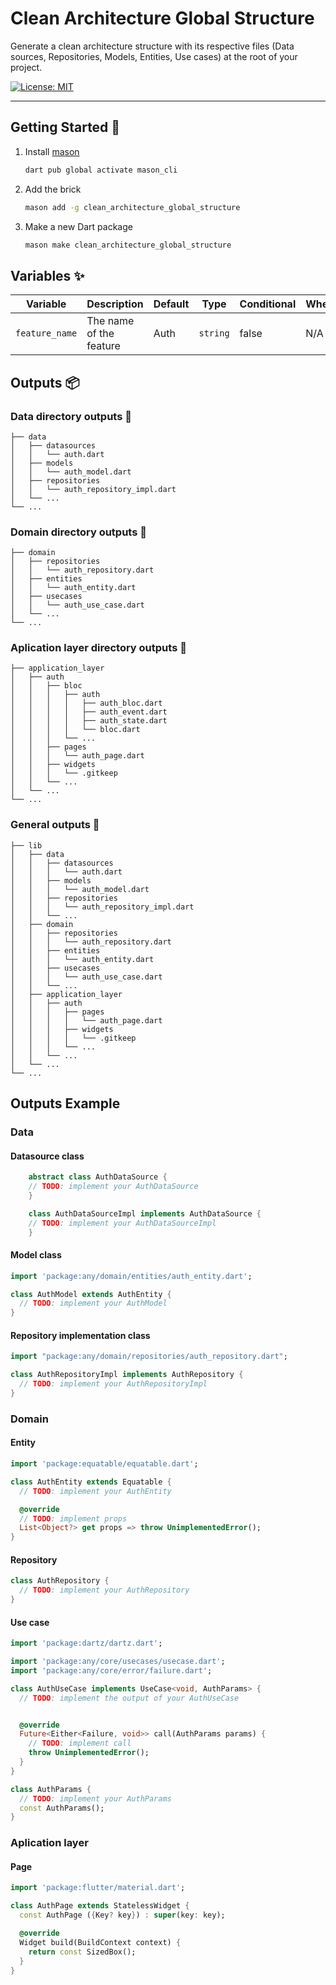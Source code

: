 # Clean Architecture Global Structure

Generate a clean architecture structure with its respective files (Data sources, Repositories, Models, Entities, Use cases) at the root of your project.

[![License: MIT][license_badge]][license_link]

---

## Getting Started 🚀

1. Install [mason][mason_link]

   ```sh
   dart pub global activate mason_cli
   ```

2. Add the brick

   ```sh
   mason add -g clean_architecture_global_structure
   ```

3. Make a new Dart package

   ```sh
   mason make clean_architecture_global_structure
   ```

## Variables ✨

|    Variable    |       Description       |  Default |   Type   | Conditional | When |
| -------------- | ----------------------- | -------- | -------- | ----------- | ---- |
| `feature_name` | The name of the feature |   Auth   | `string` |    false    | N/A  |

## Outputs 📦

### Data directory outputs 🧱

```
├── data
│   ├── datasources
│   │   └── auth.dart
│   ├── models
│   │   └── auth_model.dart
│   ├── repositories
│   │   └── auth_repository_impl.dart
│   └── ...
└── ...   
```

### Domain directory outputs 🧱

```
├── domain
│   ├── repositories
│   │   └── auth_repository.dart
│   ├── entities
│   │   └── auth_entity.dart
│   ├── usecases
│   │   └── auth_use_case.dart
│   └── ...
└── ...   
```

### Aplication layer directory outputs 🧱

```
├── application_layer
│   ├── auth
│   │   ├── bloc
│   │   │   ├── auth
│   │   │   │   ├── auth_bloc.dart
│   │   │   │   ├── auth_event.dart
│   │   │   │   ├── auth_state.dart
│   │   │   │   └── bloc.dart
│   │   │   └── ...  
│   │   ├── pages
│   │   │   └── auth_page.dart
│   │   ├── widgets
│   │   │   └── .gitkeep
│   │   └── ...
│   └── ...
└── ...    
```

### General outputs 🧱

```
├── lib
│   ├── data
│   │   ├── datasources
│   │   │   └── auth.dart
│   │   ├── models
│   │   │   └── auth_model.dart
│   │   ├── repositories
│   │   │   └── auth_repository_impl.dart
│   │   └── ...
│   ├── domain
│   │   ├── repositories
│   │   │   └── auth_repository.dart
│   │   ├── entities
│   │   │   └── auth_entity.dart
│   │   ├── usecases
│   │   │   └── auth_use_case.dart
│   │   └── ...
│   ├── application_layer
│   │   ├── auth
│   │   │   ├── pages
│   │   │   │   └── auth_page.dart
│   │   │   ├── widgets
│   │   │   │   └── .gitkeep
│   │   │   └── ...
│   │   └── ...
│   └── ...   
└── ...
```

## Outputs Example

### Data

#### Datasource class

```dart
    abstract class AuthDataSource {
    // TODO: implement your AuthDataSource
    }

    class AuthDataSourceImpl implements AuthDataSource {
    // TODO: implement your AuthDataSourceImpl
    }
```

#### Model class

```dart
import 'package:any/domain/entities/auth_entity.dart';

class AuthModel extends AuthEntity {
  // TODO: implement your AuthModel
}
```

#### Repository implementation class

```dart
import "package:any/domain/repositories/auth_repository.dart";

class AuthRepositoryImpl implements AuthRepository {
  // TODO: implement your AuthRepositoryImpl
}
```

### Domain

#### Entity

```dart
import 'package:equatable/equatable.dart';

class AuthEntity extends Equatable {
  // TODO: implement your AuthEntity

  @override
  // TODO: implement props
  List<Object?> get props => throw UnimplementedError();
}
```

#### Repository

```dart
class AuthRepository {
  // TODO: implement your AuthRepository
}
```

#### Use case

```dart
import 'package:dartz/dartz.dart';

import 'package:any/core/usecases/usecase.dart';
import 'package:any/core/error/failure.dart';

class AuthUseCase implements UseCase<void, AuthParams> {
  // TODO: implement the output of your AuthUseCase


  @override
  Future<Either<Failure, void>> call(AuthParams params) {
    // TODO: implement call
    throw UnimplementedError();
  }
}

class AuthParams {
  // TODO: implement your AuthParams
  const AuthParams();
}
```

### Aplication layer

#### Page

```dart
import 'package:flutter/material.dart';

class AuthPage extends StatelessWidget {
  const AuthPage ({Key? key}) : super(key: key);

  @override
  Widget build(BuildContext context) {
    return const SizedBox();
  }
}
```








[mason_link]: https://github.com/felangel/mason
[license_badge]: https://img.shields.io/badge/license-MIT-blue.svg
[license_link]: https://opensource.org/licenses/MIT
